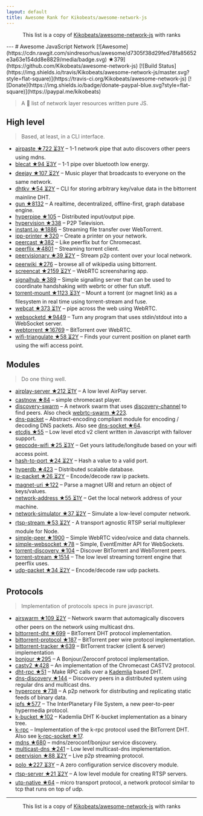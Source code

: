 ```yaml
---
layout: default
title: Awesome Rank for Kikobeats/awesome-network-js
---
```


<p align="center">
	This list is a copy of <a href="https://github.com/Kikobeats/awesome-network-js">Kikobeats/awesome-network-js</a> with ranks
</p>
---
# Awesome JavaScript Network [![Awesome](https://cdn.rawgit.com/sindresorhus/awesome/d7305f38d29fed78fa85652e3a63e154dd8e8829/media/badge.svg) ★379](https://github.com/Kikobeats/awesome-network-js) [![Build Status](https://img.shields.io/travis/Kikobeats/awesome-network-js/master.svg?style=flat-square)](https://travis-ci.org/Kikobeats/awesome-network-js) [![Donate](https://img.shields.io/badge/donate-paypal-blue.svg?style=flat-square)](https://paypal.me/kikobeats)

> A 🎩 list of network layer resources written pure JS.

## High level

> Based, at least, in a CLI interface.

* [airpaste ★722 ⏳3Y](https://github.com/mafintosh/airpaste) – 1-1 network pipe that auto discovers other peers using mdns.
* [blecat ★94 ⏳3Y](https://github.com/mafintosh/blecat) – 1-1 pipe over bluetooth low energy.
* [deejay ★107 ⏳2Y](https://github.com/mafintosh/deejay) – Music player that broadcasts to everyone on the same network.
* [dhtkv ★54 ⏳2Y](https://github.com/maxogden/dhtkv) – CLI for storing arbitrary key/value data in the bittorrent mainline DHT.
* [gun ★8132](https://github.com/amark/gun) – A realtime, decentralized, offline-first, graph database engine.
* [hyperpipe ★105](https://github.com/mafintosh/hyperpipe) – Distributed input/output pipe.
* [hypervision ★338](https://github.com/mafintosh/hypervision) – P2P Television.
* [instant.io ★1886](https://github.com/webtorrent/instant.io) – Streaming file transfer over WebTorrent.
* [ipp-printer ★320](https://github.com/watson/ipp-printer) – Create a printer on your network.
* [peercast ★382](https://github.com/mafintosh/peercast) – Like peerflix but for Chromecast.
* [peerflix ★4801](https://github.com/mafintosh/peerflix) – Streaming torrent client.
* [peervisionary ★39 ⏳2Y](https://github.com/mafintosh/peervisionary) – Stream p2p content over your local network.
* [peerwiki ★276](https://github.com/mafintosh/peerwiki) – browse all of wikipedia using bittorrent.
* [screencat ★2159 ⏳2Y](https://github.com/maxogden/screencat) – WebRTC screensharing app.
* [signalhub ★389](https://github.com/mafintosh/signalhub) – Simple signalling server that can be used to coordinate handshaking with webrtc or other fun stuff.
* [torrent-mount ★1123 ⏳3Y](https://github.com/mafintosh/torrent-mount) – Mount a torrent (or magnet link) as a filesystem in real time using torrent-stream and fuse.
* [webcat ★373 ⏳1Y](https://github.com/mafintosh/webcat) – pipe across the web using WebRTC.
* [websocketd ★9449](https://github.com/joewalnes/websocketd) – Turn any program that uses stdin/stdout into a WebSocket server.
* [webtorrent ★16769](https://github.com/webtorrent/webtorrent) – BitTorrent over WebRTC.
* [wifi-triangulate ★58 ⏳2Y](https://github.com/watson/wifi-triangulate) – Finds your current position on planet earth using the wifi access point.

## Modules

> Do one thing well.

* [airplay-server ★212 ⏳1Y](https://github.com/watson/airplay-server) – A low level AirPlay server.
* [castnow ★84](https://github.com/xat/chromecast-player) – simple chromecast player.
* [discovery-swarm](https://github.com/mafintosh/discovery-swarm) – A network swarm that uses [discovery-channel](https://github.com/maxogden/discovery-channel) to find peers. Also check [webrtc-swarm ★223](https://github.com/mafintosh/webrtc-swarm).
* [dns-packet](https://github.com/mafintosh/dns-packet) – Abstract-encoding compliant module for encoding / decoding DNS packets. Also see [dns-socket ★64](https://github.com/mafintosh/dns-socket).
* [etcdjs ★55](https://github.com/mafintosh/etcdjs) – Low level etcd v2 client written in Javascript with failover support.
* [geocode-wifi ★25 ⏳3Y](https://github.com/watson/geocode-wifi) – Get yours latitude/longitude based on your wifi access point.
* [hash-to-port ★24 ⏳2Y](https://github.com/mafintosh/hash-to-port) – Hash a value to a valid port.
* [hyperdb ★423](https://github.com/mafintosh/hyperdb) – Distributed scalable database.
* [ip-packet ★26 ⏳2Y](https://github.com/mafintosh/ip-packet) – Encode/decode raw ip packets.
* [magnet-uri ★122](https://github.com/webtorrent/magnet-uri) – Parse a magnet URI and return an object of keys/values.
* [network-address ★55 ⏳1Y](https://github.com/mafintosh/network-address) – Get the local network address of your machine.
* [network-simulator ★37 ⏳2Y](https://github.com/substack/network-simulator) – Simulate a low-level computer network.
* [rtsp-stream ★53 ⏳2Y](https://github.com/watson/rtsp-stream) - A transport agnostic RTSP serial multiplexer module for Node.
* [simple-peer ★1900](https://github.com/feross/simple-peer) – Simple WebRTC video/voice and data channels.
* [simple-websocket ★78](https://github.com/feross/simple-websocket) – Simple, EventEmitter API for WebSockets.
* [torrent-discovery ★104](https://github.com/webtorrent/torrent-discovery) – Discover BitTorrent and WebTorrent peers.
* [torrent-stream ★1514](https://github.com/mafintosh/torrent-stream) – The low level streaming torrent engine that peerflix uses.
* [udp-packet ★34 ⏳2Y](https://github.com/substack/udp-packet) – Encode/decode raw udp packets.

## Protocols

> Implementation of protocols specs in pure javascript.

* [airswarm ★109 ⏳2Y](https://github.com/mafintosh/airswarm) – Network swarm that automagically discovers other peers on the network using multicast dns.
* [bittorrent-dht ★699](https://github.com/webtorrent/bittorrent-dht) – BitTorrent DHT protocol implementation.
* [bittorrent-protocol ★187](https://github.com/webtorrent/bittorrent-protocol) – BitTorrent peer wire protocol implementation.
* [bittorrent-tracker ★639](https://github.com/webtorrent/bittorrent-tracker) – BitTorrent tracker (client & server) implementation
* [bonjour ★295](https://github.com/watson/bonjour) – A Bonjour/Zeroconf protocol implementation.
* [castv2 ★428](https://github.com/thibauts/node-castv2) – An implementation of the Chromecast CASTV2 protocol.
* [dht-rpc ★51](https://github.com/mafintosh/dht-rpc) – Make RPC calls over a [Kademlia](https://pdos.csail.mit.edu/~petar/papers/maymounkov-kademlia-lncs.pdf) based DHT.
* [dns-discovery ★144](https://github.com/mafintosh/dns-discovery) – Discovery peers in a distributed system using regular dns and multicast dns.
* [hypercore ★738](https://github.com/mafintosh/hypercore) – A p2p network for distributing and replicating static feeds of binary data.
* [ipfs ★577](https://github.com/ipfs/js-ipfs-api) – The InterPlanetary File System, a new peer-to-peer hypermedia protocol.
* [k-bucket ★102](https://github.com/tristanls/k-bucket) – Kademlia DHT K-bucket implementation as a binary tree.
* [k-rpc](https://github.com/mafintosh/k-rpc) – Implementation of the k-rpc protocol used the BitTorrent DHT. Also see [k-rpc-socket ★17](https://github.com/mafintosh/k-rpc-socket).
* [mdns ★680](https://github.com/agnat/node_mdns) – mdns/zeroconf/bonjour service discovery.
* [multicast-dns ★241](https://github.com/mafintosh/multicast-dns) – Low level multicast-dns implementation.
* [peervision ★88 ⏳2Y](https://github.com/mafintosh/peervision) – Live p2p streaming protocol.
* [polo ★227 ⏳3Y](https://github.com/mafintosh/polo) – A zero configuration service discovery module.
* [rtsp-server ★21 ⏳2Y](https://github.com/watson/rtsp-server) – A low level module for creating RTSP servers.
* [utp-native ★64](https://github.com/mafintosh/utp-native) – micro transport protocol, a network protocol similar to tcp that runs on top of udp.
---
<p align="center">
	This list is a copy of <a href="https://github.com/Kikobeats/awesome-network-js">Kikobeats/awesome-network-js</a> with ranks
</p>
